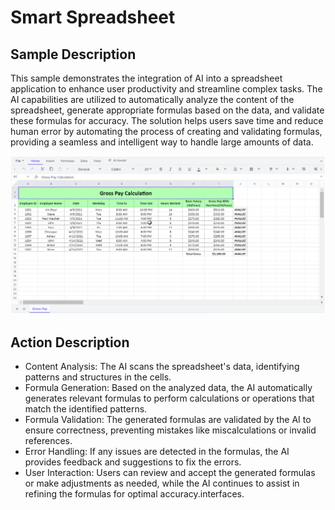 # Smart Spreadsheet

## Sample Description

This sample demonstrates the integration of AI into a spreadsheet application to enhance user productivity and streamline complex tasks. The AI capabilities are utilized to automatically analyze the content of the spreadsheet, generate appropriate formulas based on the data, and validate these formulas for accuracy. The solution helps users save time and reduce human error by automating the process of creating and validating formulas, providing a seamless and intelligent way to handle large amounts of data.

![Smart Spreadsheet](../gif-images/spreadsheet/spreadsheet.gif)

## Action Description

* Content Analysis: The AI scans the spreadsheet's data, identifying patterns and structures in the cells.
* Formula Generation: Based on the analyzed data, the AI automatically generates relevant formulas to perform calculations or operations that match the identified patterns.
* Formula Validation: The generated formulas are validated by the AI to ensure correctness, preventing mistakes like miscalculations or invalid references.
* Error Handling: If any issues are detected in the formulas, the AI provides feedback and suggestions to fix the errors.
* User Interaction: Users can review and accept the generated formulas or make adjustments as needed, while the AI continues to assist in refining the formulas for optimal accuracy.interfaces.

